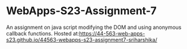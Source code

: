 # WebApps-S23-Assignment-7
An assignment on java script modifying the DOM and using anonymous callback functions.
Hosted at:https://44-563-web-apps-s23.github.io/44563-webapps-s23-assignment7-sriharshika/
